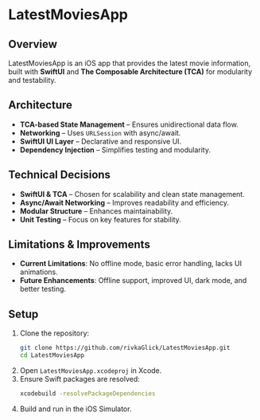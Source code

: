 # LatestMoviesApp

##  Overview
LatestMoviesApp is an iOS app that provides the latest movie information, built with **SwiftUI** and **The Composable Architecture (TCA)** for modularity and testability.

##  Architecture
- **TCA-based State Management** – Ensures unidirectional data flow.
- **Networking** – Uses `URLSession` with async/await.
- **SwiftUI UI Layer** – Declarative and responsive UI.
- **Dependency Injection** – Simplifies testing and modularity.

##  Technical Decisions
- **SwiftUI & TCA** – Chosen for scalability and clean state management.
- **Async/Await Networking** – Improves readability and efficiency.
- **Modular Structure** – Enhances maintainability.
- **Unit Testing** – Focus on key features for stability.

##  Limitations & Improvements
-  **Current Limitations**: No offline mode, basic error handling, lacks UI animations.
-  **Future Enhancements**: Offline support, improved UI, dark mode, and better testing.

##  Setup
1. Clone the repository:
   ```bash
   git clone https://github.com/rivkaGlick/LatestMoviesApp.git
   cd LatestMoviesApp
   ```
2. Open `LatestMoviesApp.xcodeproj` in Xcode.
3. Ensure Swift packages are resolved:
   ```bash
   xcodebuild -resolvePackageDependencies
   ```
4. Build and run in the iOS Simulator.


